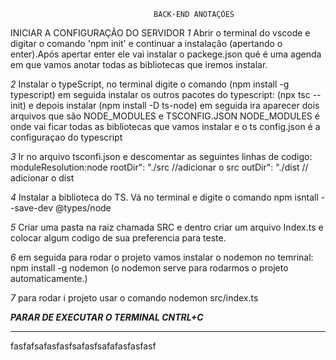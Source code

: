                                     BACK-END ANOTAÇÕES

INICIAR A CONFIGURAÇÃO DO SERVIDOR
*1* Abrir o terminal do vscode e digitar o comando 'npm init' e continuar a instalação (apertando o enter).Após apertar
enter ele vai instalar o packege.json qué é uma agenda em que vamos anotar todas as bibliotecas que iremos instalar.

*2* Instalar o typeScript, no terminal digite o comando (npm install -g typescript) em seguida instalar os outros pacotes
do typescript: (npx tsc --init) e depois instalar (npm install -D ts-node) em seguida ira aparecer dois arquivos que 
são NODE_MODULES e TSCONFIG.JSON
NODE_MODULES é onde vai ficar todas as bibliotecas que vamos instalar e o ts config.json é a configuraçao do typescript

*3* Ir no arquivo tsconfi.json e descomentar as seguintes linhas de codigo:
moduleResolution:node 
rootDir": "./src //adicionar o src
outDir": "./dist // adicionar o dist

*4* Instalar a biblioteca do TS. Vá no terminal e digite o comando npm isntall --save-dev @types/node

*5* Criar uma pasta na raiz chamada SRC e dentro criar um arquivo Index.ts e colocar algum codigo de sua preferencia para
teste.

*6* em seguida para rodar o projeto vamos instalar o nodemon no temrinal: npm install -g nodemon (o nodemon serve para
rodarmos o projeto automaticamente.)

*7* para rodar i projeto usar o comando nodemon src/index.ts 

***PARAR DE EXECUTAR O TERMINAL CNTRL+C*** 




--------------------------------------------------------------------------------------------------------------------




fasfafsafasfasfsafasfsafafasfasfasf